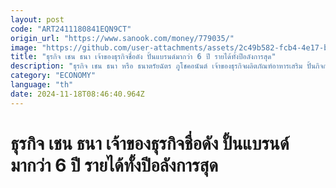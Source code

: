 ```yaml
---
layout: post
code: "ART2411180841EQN9CT"
origin_url: "https://www.sanook.com/money/779035/"
image: "https://github.com/user-attachments/assets/2c49b582-fcb4-4e17-bc57-726b1c2912f7"
title: "ธุรกิจ เชน ธนา เจ้าของธุรกิจชื่อดัง ปั้นแบรนด์มากว่า 6 ปี รายได้ทั้งปีอลังการสุด"
description: "ธุรกิจ เชน ธนา หรือ ธนาตรัยฉัตร ภูโชคอนันต์ เจ้าของธุรกิจผลิตภัณฑ์อาหารเสริม ปั้นกิจการมา 6 ปี รายได้ทะลุทุกมิติเกือบ 100 ล้านบาท "
category: "ECONOMY"
language: "th"
date: 2024-11-18T08:46:40.964Z
---
```


# ธุรกิจ เชน ธนา เจ้าของธุรกิจชื่อดัง ปั้นแบรนด์มากว่า 6 ปี รายได้ทั้งปีอลังการสุด